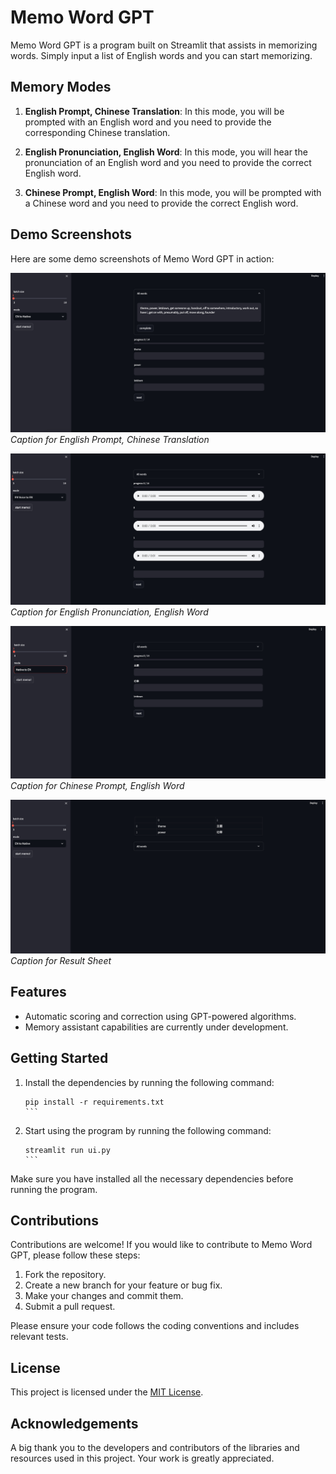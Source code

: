 # Memo Word GPT

Memo Word GPT is a program built on Streamlit that assists in memorizing words. Simply input a list of English words and you can start memorizing.

## Memory Modes

1. **English Prompt, Chinese Translation**: In this mode, you will be prompted with an English word and you need to provide the corresponding Chinese translation.

2. **English Pronunciation, English Word**: In this mode, you will hear the pronunciation of an English word and you need to provide the correct English word.

3. **Chinese Prompt, English Word**: In this mode, you will be prompted with a Chinese word and you need to provide the correct English word.

## Demo Screenshots

Here are some demo screenshots of Memo Word GPT in action:

![Screenshot 1](statics/1.jpg)
*Caption for English Prompt, Chinese Translation*

![Screenshot 2](statics/2.jpg)
*Caption for English Pronunciation, English Word*

![Screenshot 3](statics/3.jpg)
*Caption for Chinese Prompt, English Word*

![Screenshot 4](statics/4.jpg)
*Caption for Result Sheet*


## Features

- Automatic scoring and correction using GPT-powered algorithms.
- Memory assistant capabilities are currently under development.

## Getting Started

1. Install the dependencies by running the following command:
   ````
   pip install -r requirements.txt
   ```

2. Start using the program by running the following command:
   ````
   streamlit run ui.py
   ```

Make sure you have installed all the necessary dependencies before running the program.

## Contributions

Contributions are welcome! If you would like to contribute to Memo Word GPT, please follow these steps:

1. Fork the repository.
2. Create a new branch for your feature or bug fix.
3. Make your changes and commit them.
4. Submit a pull request.

Please ensure your code follows the coding conventions and includes relevant tests.

## License

This project is licensed under the [MIT License](LICENSE).

## Acknowledgements

A big thank you to the developers and contributors of the libraries and resources used in this project. Your work is greatly appreciated.